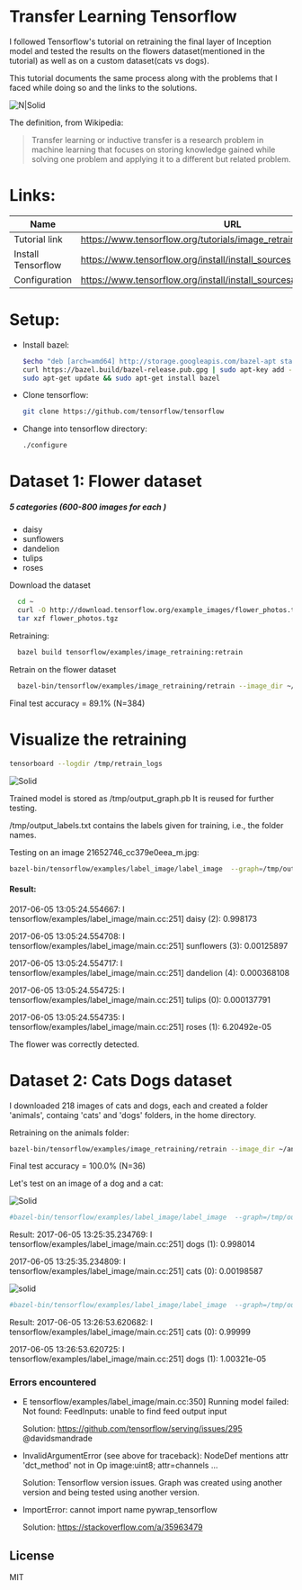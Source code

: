 # Transfer Learning Tensorflow

I followed Tensorflow's tutorial on retraining the final layer of Inception model and tested the results on the flowers dataset(mentioned in the tutorial) as well as on a custom dataset(cats vs dogs).

This tutorial documents the same process along with the problems that I faced while doing so and the links to the solutions.


![N|Solid](https://encrypted-tbn0.gstatic.com/images?q=tbn:ANd9GcRdjFiBlkV6tyAEE_nhizN1lJGWXwNJx1Y9CWBrUWvYUuIu_6hu)

The definition, from Wikipedia:
>Transfer learning or inductive transfer is a research problem in machine learning that focuses on storing knowledge gained while solving one problem and applying it to a different but related problem.

# Links:
| Name | URL |
| ------ | ------ |
| Tutorial link| https://www.tensorflow.org/tutorials/image_retraining |
| Install Tensorflow | https://www.tensorflow.org/install/install_sources|
| Configuration | https://www.tensorflow.org/install/install_sources#ConfigureInstallation |

# Setup:

- Install bazel:
	```sh
   $echo "deb [arch=amd64] http://storage.googleapis.com/bazel-apt stable jdk1.8" | sudo tee/etc/apt/sources.list.d/bazel.list
   curl https://bazel.build/bazel-release.pub.gpg | sudo apt-key add -
   sudo apt-get update && sudo apt-get install bazel
    ```
- Clone tensorflow:
  ```sh
  git clone https://github.com/tensorflow/tensorflow 
  ```	
- Change into tensorflow directory:
  ```sh
  ./configure
  ```
  
# Dataset 1: Flower dataset
##### 5 categories (600-800 images for each )
- daisy
- sunflowers
- dandelion
- tulips
- roses

Download the dataset
```sh
  cd ~
  curl -O http://download.tensorflow.org/example_images/flower_photos.tgz
  tar xzf flower_photos.tgz
```

Retraining:
```sh
  bazel build tensorflow/examples/image_retraining:retrain
```

Retrain on the flower dataset
```sh
  bazel-bin/tensorflow/examples/image_retraining/retrain --image_dir ~/flower_photos 
```

Final test accuracy = 89.1% (N=384)

# Visualize the retraining

```sh
tensorboard --logdir /tmp/retrain_logs
```
![Solid](https://github.com/HusainZafar/TransferLearningTutorial/blob/master/Visualize.png?raw=true)

Trained model is stored as /tmp/output_graph.pb
It is reused for further testing.

/tmp/output_labels.txt contains the labels given for training, i.e., the folder names.

Testing on an image 21652746_cc379e0eea_m.jpg:

```sh
bazel-bin/tensorflow/examples/label_image/label_image  --graph=/tmp/output_graph.pb --labels=/tmp/output_labels.txt  --output_layer=final_result  --image=$HOME/Downloads/flower_photos/daisy/21652746_cc379e0eea_m.jpg --input_layer=Mul
```

#### Result:
2017-06-05 13:05:24.554667: I tensorflow/examples/label_image/main.cc:251] daisy (2): 0.998173

2017-06-05 13:05:24.554708: I tensorflow/examples/label_image/main.cc:251] sunflowers (3): 0.00125897

2017-06-05 13:05:24.554717: I tensorflow/examples/label_image/main.cc:251] dandelion (4): 0.000368108

2017-06-05 13:05:24.554725: I tensorflow/examples/label_image/main.cc:251] tulips (0): 0.000137791

2017-06-05 13:05:24.554735: I tensorflow/examples/label_image/main.cc:251] roses (1): 6.20492e-05

The flower was correctly detected.

# Dataset 2: Cats Dogs dataset
I downloaded 218 images of cats and dogs, each and created a folder 'animals', containg 'cats' and 'dogs' folders, in the home directory.

Retraining on the animals folder:
```sh
bazel-bin/tensorflow/examples/image_retraining/retrain --image_dir ~/animals
```
Final test accuracy = 100.0% (N=36)

Let's test on an image of a dog and a cat:

![Solid](https://github.com/HusainZafar/TransferLearningTutorial/blob/master/animals/dogs/132.jpg?raw=true)
```sh
#bazel-bin/tensorflow/examples/label_image/label_image  --graph=/tmp/output_graph.pb --labels=/tmp/output_labels.txt  --output_layer=final_result  --image=$HOME/Pictures/132.jpg --input_layer=Mul
```
Result:
2017-06-05 13:25:35.234769: I tensorflow/examples/label_image/main.cc:251] dogs (1): 0.998014

2017-06-05 13:25:35.234809: I tensorflow/examples/label_image/main.cc:251] cats (0): 0.00198587

![solid](https://github.com/HusainZafar/TransferLearningTutorial/blob/master/animals/cats/117.jpg?raw=true)

```sh
#bazel-bin/tensorflow/examples/label_image/label_image  --graph=/tmp/output_graph.pb --labels=/tmp/output_labels.txt  --output_layer=final_result  --image=$HOME/Pictures/117.jpg --input_layer=Mul
```
Result:
2017-06-05 13:26:53.620682: I tensorflow/examples/label_image/main.cc:251] cats (0): 0.99999

2017-06-05 13:26:53.620725: I tensorflow/examples/label_image/main.cc:251] dogs (1): 1.00321e-05

### Errors encountered
- E tensorflow/examples/label_image/main.cc:350] Running model failed: Not found: FeedInputs: unable to     find feed output input
 
  Solution: https://github.com/tensorflow/serving/issues/295  @davidsmandrade

- InvalidArgumentError (see above for traceback): NodeDef mentions attr 'dct_method' not in Op image:uint8; attr=channels ...
 
  Solution: Tensorflow version issues. Graph was created using another version and being tested using another version.
- ImportError: cannot import name pywrap_tensorflow

  Solution: https://stackoverflow.com/a/35963479

License
----

MIT
